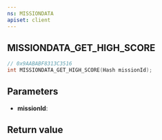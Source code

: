 ```yaml
---
ns: MISSIONDATA
apiset: client
---
```

## MISSIONDATA_GET_HIGH_SCORE

```c
// 0x9AABABF8313C3516
int MISSIONDATA_GET_HIGH_SCORE(Hash missionId);
```


## Parameters
* **missionId**:

## Return value


